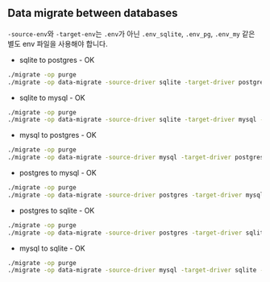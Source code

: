 ## Data migrate between databases

`-source-env`와 `-target-env`는 `.env`가 아닌 `.env_sqlite`, `.env_pg`, `.env_my` 같은 별도 env 파일을 사용해야 합니다.

* sqlite to postgres - OK
```sh
./migrate -op purge
./migrate -op data-migrate -source-driver sqlite -target-driver postgres -source-env .env_sqlite -target-env .env_pg
```

* sqlite to mysql - OK
```sh
./migrate -op purge
./migrate -op data-migrate -source-driver sqlite -target-driver mysql -source-env .env_sqlite -target-env .env_my
```

* mysql to postgres - OK
```sh
./migrate -op purge
./migrate -op data-migrate -source-driver mysql -target-driver postgres -source-env .env_my -target-env .env_pg
```

* postgres to mysql - OK
```sh
./migrate -op purge
./migrate -op data-migrate -source-driver postgres -target-driver mysql -source-env .env_pg -target-env .env_my
```

* postgres to sqlite - OK
```sh
./migrate -op purge
./migrate -op data-migrate -source-driver postgres -target-driver sqlite -source-env .env_pg -target-env .env_sqlite

```

* mysql to sqlite - OK
```sh
./migrate -op purge
./migrate -op data-migrate -source-driver mysql -target-driver sqlite -source-env .env_my -target-env .env_sqlite
```
